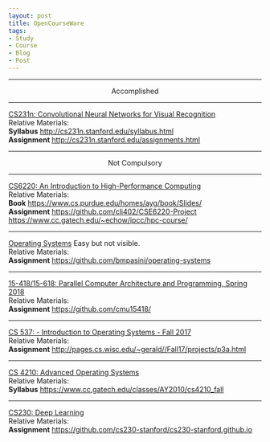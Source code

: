 ```yaml
---
layout: post
title: OpenCourseWare
tags:
- Study
- Course
- Blog
- Post
---
```


---
<center> Accomplished </center>

---
[CS231n: Convolutional Neural Networks for Visual Recognition
](http://cs231n.stanford.edu/) <br/>
Relative Materials: <br/>
**Syllabus** http://cs231n.stanford.edu/syllabus.html <br/>
**Assignment** http://cs231n.stanford.edu/assignments.html


---
<center> Not Compulsory </center>


---
[CS6220: An Introduction to High-Performance Computing](https://cse6220.gatech.edu/sp19-oms) <br/>
Relative Materials: <br/>
**Book** https://www.cs.purdue.edu/homes/ayg/book/Slides/ <br/>
**Assignment** https://github.com/cli402/CSE6220-Project <br/>
https://www.cc.gatech.edu/~echow/ipcc/hpc-course/ <br/>

---
[Operating Systems](https://cs.nyu.edu/courses/spring18/CSCI-GA.2250-001/) Easy but not visible. <br/>
Relative Materials: <br/>
**Assignment** https://github.com/bmpasini/operating-systems <br/>


---
[15-418/15-618: Parallel Computer Architecture and Programming, Spring 2018
](http://www.cs.cmu.edu/afs/cs/academic/class/15418-s18/) <br/>
Relative Materials: <br/>
**Assignment** https://github.com/cmu15418/ <br/>


---
[CS 537: - Introduction to Operating Systems - Fall 2017
](http://pages.cs.wisc.edu/~swift/classes/cs537-fa17/wiki/pmwiki.php/Main/HomePage) <br/>
Relative Materials: <br/>
**Assignment** http://pages.cs.wisc.edu/~gerald//Fall17/projects/p3a.html

---
[CS 4210: Advanced Operating Systems](https://www.cc.gatech.edu/classes/AY2010/cs4210_fall) <br/>
Relative Materials: <br/>
**Syllabus** https://www.cc.gatech.edu/classes/AY2010/cs4210_fall <br/>


---
[CS230: Deep Learning](https://cs230-stanford.github.io/) <br/>
Relative Materials: <br/>
**Assignment** https://github.com/cs230-stanford/cs230-stanford.github.io